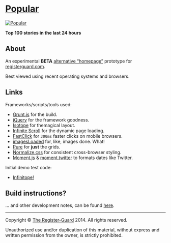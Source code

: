 # [Popular](http://pages.registerguard.com/popular/)

[![Popular](popular.gif)](http://pages.registerguard.com/popular/)

**Top 100 stories in the last 24 hours**

## About

An experimental **BETA** [alternative “homepage”](http://pages.registerguard.com/popular/) prototype for [registerguard.com](http://registerguard.com).

Best viewed using recent operating systems and browsers.

## Links

Frameworks/scripts/tools used:

* [Grunt.js](http://gruntjs.com/) for the build.
* [jQuery](http://jquery.com/) for the framework goodness.
* [Isotope](http://isotope.metafizzy.co/) for themagical layout.
* [Infinite Scroll](https://github.com/paulirish/infinite-scroll) for the dynamic page loading.
* [FastClick](https://github.com/ftlabs/fastclick) for `300ms` faster clicks on mobile browsers.
* [imagesLoaded](https://github.com/desandro/imagesloaded) for, like, images done. What!
* [Pure](https://github.com/yahoo/pure) for **just** the grids.
* [Normalize.css](http://necolas.github.io/normalize.css/) for consistent cross-browser styling.
* [Moment.js](http://momentjs.com/) & [moment.twitter](https://github.com/hijonathan/moment.twitter) to formats dates like Twitter.

Initial demo test code:

* [Infinitope!](https://github.com/mhulse/infinitope)

## Build instructions?

… and other development notes, can be found [here](source/README.md).

---

Copyright © [The Register-Guard](http://registerguard.com) 2014. All rights reserved.

Unauthorized use and/or duplication of this material, without express and written permission from the owner, is strictly prohibited.
